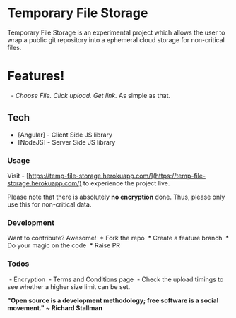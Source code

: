 # Temporary File Storage

Temporary File Storage is an experimental project which allows the user to wrap a public git repository into a ephemeral cloud storage for non-critical files.

# Features!

  - *Choose File. Click upload. Get link.* As simple as that.

## Tech

* [Angular] - Client Side JS library
* [NodeJS] - Server Side JS library


### Usage

Visit - [https://temp-file-storage.herokuapp.com/](https://temp-file-storage.herokuapp.com/) to experience the project live.

Please note that there is absolutely **no encryption** done. Thus, please only use this for non-critical data.

### Development

Want to contribute? Awesome!
 * Fork the repo
 * Create a feature branch
 * Do your magic on the code
 * Raise PR

### Todos

 - Encryption
 - Terms and Conditions page
 - Check the upload timings to see whether a higher size limit can be set.

**"Open source is a development methodology; free software is a social movement." ~ Richard Stallman**